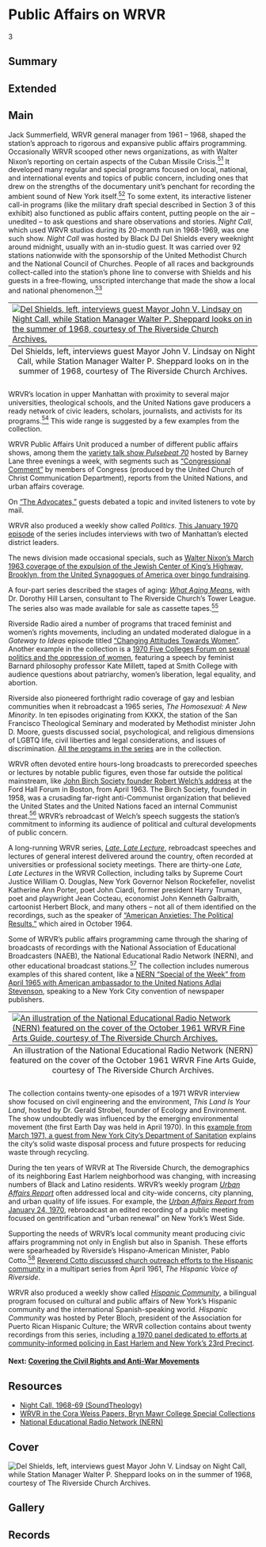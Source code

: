 # Public Affairs on WRVR

3

## Summary

## Extended

## Main

Jack Summerfield, WRVR general manager from 1961 – 1968, shaped the station’s approach to rigorous and expansive public affairs programming. Occasionally WRVR scooped other news organizations, as with Walter Nixon’s reporting on certain aspects of the Cuban Missile Crisis.[<sup>51</sup>](/exhibits/wrvr/notes#51) It developed many regular and special programs focused on local, national, and international events and topics of public concern, including ones that drew on the strengths of the documentary unit’s penchant for recording the ambient sound of New York itself.[<sup>52</sup>](/exhibits/wrvr/notes#52) To some extent, its interactive listener call-in programs (like the military draft special described in Section 3 of this exhibit) also functioned as public affairs content, putting people on the air – unedited – to ask questions and share observations and stories. *Night Call*, which used WRVR studios during its 20-month run in 1968-1969, was one such show. *Night Call* was hosted by Black DJ Del Shields every weeknight around midnight, usually with an in-studio guest. It was carried over 92 stations nationwide with the sponsorship of the United Methodist Church and the National Council of Churches. People of all races and backgrounds collect-called into the station’s phone line to converse with Shields and his guests in a free-flowing, unscripted interchange that made the show a local and national phenomenon.[<sup>53</sup>](/exhibits/wrvr/notes#53)  

<table class="exhibit-image half-image">
<caption align="bottom" class="exhibit-caption">Del Shields, left, interviews guest Mayor John V. Lindsay on Night Call, while Station Manager Walter P. Sheppard looks on in the summer of 1968, courtesy of The Riverside Church Archives.
</caption>
<tr><td><a href="(https://s3.amazonaws.com/americanarchive.org/exhibits/2.+Del+Shields+left+interviews+guest+Mayor+John+V+Lindsay+on+Night+Call+while+Station+Manager+Walter+P+Sheppard+looks+on+in+the+summer+of+1968+Carillon+newsletter+October+18+1968+CREDIT+The+Riverside+Church+Archives.png)" target="_blank"><img src="https://s3.amazonaws.com/americanarchive.org/exhibits/2.+Del+Shields+left+interviews+guest+Mayor+John+V+Lindsay+on+Night+Call+while+Station+Manager+Walter+P+Sheppard+looks+on+in+the+summer+of+1968+Carillon+newsletter+October+18+1968+CREDIT+The+Riverside+Church+Archives.png" class="big-image" alt="Del Shields, left, interviews guest Mayor John V. Lindsay on Night Call, while Station Manager Walter P. Sheppard looks on in the summer of 1968, courtesy of The Riverside Church Archives."/></a></td></tr>
</table>

WRVR’s location in upper Manhattan with proximity to several major universities, theological schools, and the United Nations gave producers a ready network of civic leaders, scholars, journalists, and activists for its programs.[<sup>54</sup>](/exhibits/wrvr/notes#54) This wide range is suggested by a few examples from the collection. 

WRVR Public Affairs Unit produced a number of different public affairs shows, among them the [variety talk show *Pulsebeat 70*](https://americanarchive.org/catalog/cpb-aacip-528-qf8jd4qz94?start=0&end=33.12) hosted by Barney Lane three evenings a week, with segments such as [“Congressional Comment”](https://americanarchive.org/catalog/cpb-aacip-528-3x83j3b46z?start=10556.71&end=10991.28) by members of Congress (produced by the United Church of Christ Communication Department), reports from the United Nations, and urban affairs coverage.  

On [“The Advocates,”](https://americanarchive.org/catalog/cpb-aacip-528-qf8jd4qz94?start=45.05&end=76.21) guests debated a topic and invited listeners to vote by mail. 

WRVR also produced a weekly show called *Politics*. [This January 1970 episode](https://americanarchive.org/catalog/cpb-aacip-528-3x83j3b46z?start=11048.9&end=14478.05) of the series includes interviews with two of Manhattan’s elected district leaders. 

The news division made occasional specials, such as [Walter Nixon’s March 1963 coverage of the expulsion of the Jewish Center of King’s Highway, Brooklyn, from the United Synagogues of America over bingo fundraising](https://americanarchive.org/catalog/cpb-aacip-528-kd1qf8kr51). 

A four-part series described the stages of aging: [*What Aging Means*](https://americanarchive.org/catalog/cpb-aacip-528-8p5v699d9s), with Dr. Dorothy Hill Larsen, consultant to The Riverside Church’s Tower League. The series also was made available for sale as cassette tapes.[<sup>55</sup>](/exhibits/wrvr/notes#55) 

Riverside Radio aired a number of programs that traced feminist and women’s rights movements, including an undated moderated dialogue in a *Gateway to Ideas* episode titled [“Changing Attitudes Towards Women”](https://americanarchive.org/catalog/cpb-aacip-528-pz51g0k68x?start=25.6&end=268.8). Another example in the collection is a [1970 Five Colleges Forum on sexual politics and the oppression of women](https://americanarchive.org/catalog/cpb-aacip-528-tt4fn12501?start=603.31&end=3799.86), featuring a speech by feminist Barnard philosophy professor Kate Millett, taped at Smith College with audience questions about patriarchy, women’s liberation, legal equality, and abortion. 

Riverside also pioneered forthright radio coverage of gay and lesbian communities when it rebroadcast a 1965 series, *The Homosexual: A New Minority*. In ten episodes originating from KXKX, the station of the San Francisco Theological Seminary and moderated by Methodist minister John D. Moore, guests discussed social, psychological, and religious dimensions of LGBTQ life, civil liberties and legal considerations, and issues of discrimination. [All the programs in the series](https://americanarchive.org/catalog?f%5Baccess_types%5D%5B%5D=online&q=%22homosexual%3A+a+new+minority%22) are in the collection.

WRVR often devoted entire hours-long broadcasts to prerecorded speeches or lectures by notable public figures, even those far outside the political mainstream, like [John Birch Society founder Robert Welch’s address](https://americanarchive.org/catalog/cpb-aacip-528-zw18k76b9b?start=1966.45&end=2059.98) at the Ford Hall Forum in Boston, from April 1963. The Birch Society, founded in 1958, was a crusading far-right anti-Communist organization that believed the United States and the United Nations faced an internal Communist threat.[<sup>56</sup>](/exhibits/wrvr/notes#56) WRVR’s rebroadcast of Welch’s speech suggests the station’s commitment to informing its audience of political and cultural developments of public concern.

A long-running WRVR series, [*Late, Late Lecture*](https://americanarchive.org/catalog?q=%22Late%2C+Late%2C+Lecture%22&utf8=%E2%9C%93&f[access_types][]=online), rebroadcast speeches and lectures of general interest delivered around the country, often recorded at universities or professional society meetings. There are thirty-one *Late, Late Lectures* in the WRVR Collection, including talks by Supreme Court Justice William O. Douglas, New York Governor Nelson Rockefeller, novelist Katherine Ann Porter, poet John Ciardi, former president Harry Truman, poet and playwright Jean Cocteau, economist John Kenneth Galbraith, cartoonist Herbert Block, and many others – not all of them identified on the recordings, such as the speaker of [“American Anxieties: The Political Results,”](https://americanarchive.org/catalog/cpb-aacip-528-xd0qr4q29p) which aired in October 1964. 

Some of WRVR’s public affairs programming came through the sharing of broadcasts of recordings with the National Association of Educational Broadcasters (NAEB), the National Educational Radio Network (NERN), and other educational broadcast stations.[<sup>57</sup>](/exhibits/wrvr/notes#57) The collection includes numerous examples of this shared content, like a [NERN “Special of the Week” from April 1965 with American ambassador to the United Nations Adlai Stevenson](https://americanarchive.org/catalog/cpb-aacip-528-rn3028qs88?start=271.06&end=438.48), speaking to a New York City convention of newspaper publishers. 	

<table class="exhibit-image half-image">
<caption align="bottom" class="exhibit-caption">An illustration of the National Educational Radio Network (NERN) featured on the cover of the October 1961 WRVR Fine Arts Guide, courtesy of The Riverside Church Archives.
</caption>
<tr><td><a href="(https://s3.amazonaws.com/americanarchive.org/exhibits/5.+Illustration+of+NERN+featured+on+cover+of+WRVR+Fine+Arts+Guide+October+1961+CREDIT+The+Riverside+Church+Archives.png)" target="_blank"><img src="https://s3.amazonaws.com/americanarchive.org/exhibits/5.+Illustration+of+NERN+featured+on+cover+of+WRVR+Fine+Arts+Guide+October+1961+CREDIT+The+Riverside+Church+Archives.png" class="big-image" alt="An illustration of the National Educational Radio Network (NERN) featured on the cover of the October 1961 WRVR Fine Arts Guide, courtesy of The Riverside Church Archives."/></a></td></tr>
</table>

The collection contains twenty-one episodes of a 1971 WRVR interview show focused on civil engineering and the environment, *This Land Is Your Land*, hosted by Dr. Gerald Strobel, founder of Ecology and Environment. The show undoubtedly was influenced by the emerging environmental movement (the first Earth Day was held in April 1970). In this [example from March 1971, a guest from New York City’s Department of Sanitation](https://americanarchive.org/catalog/cpb-aacip-528-0k2697100f?start=953.12&end=1005.4) explains the city’s solid waste disposal process and future prospects for reducing waste through recycling. 

During the ten years of WRVR at The Riverside Church, the demographics of its neighboring East Harlem neighborhood was changing, with increasing numbers of Black and Latino residents. WRVR’s weekly program [*Urban Affairs Report*](https://americanarchive.org/catalog?utf8=%E2%9C%93&f%5Baccess_types%5D%5B%5D=online&q=%22Urban+Affairs+Report%22) often addressed local and city-wide concerns, city planning, and urban quality of life issues. For example, the [*Urban Affairs Report* from January 24, 1970](https://americanarchive.org/catalog/cpb-aacip-528-3x83j3b46z?start=3780.61&end=7286.18), rebroadcast an edited recording of a public meeting focused on gentrification and “urban renewal” on New York’s West Side. 

Supporting the needs of WRVR’s local community meant producing civic affairs programming not only in English but also in Spanish. These efforts were spearheaded by Riverside’s Hispano-American Minister, Pablo Cotto.[<sup>58</sup>](/exhibits/wrvr/notes#58) [Reverend Cotto discussed church outreach efforts to the Hispanic community](https://americanarchive.org/catalog/cpb-aacip-528-7w6736n627?start=27.37&end=180.33) in a multipart series from April 1961, *The Hispanic Voice of Riverside*. 

WRVR also produced a weekly show called [*Hispanic Community*](https://americanarchive.org/catalog/cpb-aacip-528-fx73t9ff7b?start=53.36&end=94.06), a bilingual program focused on cultural and public affairs of New York’s Hispanic community and the international Spanish-speaking world. 
*Hispanic Community* was hosted by Peter Bloch, president of the Association for Puerto Rican Hispanic Culture; the WRVR collection contains about twenty recordings from this series, including [a 1970 panel dedicated to efforts at community-informed policing in East Harlem and New York’s 23rd Precinct](https://americanarchive.org/catalog/cpb-aacip-528-kd1qf8kr8z). 

#### Next: [Covering the Civil Rights and Anti-War Movements](/exhibits/wrvr/4-covering-civil-rights-anti-war-movements)

## Resources

- [Night Call, 1968-69 (SoundTheology)](https://soundtheology.org/night-call-1968-69/)
- [WRVR in the Cora Weiss Papers, Bryn Mawr College Special Collections](https://archives.tricolib.brynmawr.edu/agents/corporate_entities/13978)
- [National Educational Radio Network (NERN)](https://web.archive.org/web/20120623133418/http://www.lib.umd.edu/NPBA/subinfo/nern.html)


## Cover
  <img title="Cover Image" alt="Del Shields, left, interviews guest Mayor John V. Lindsay on Night Call, while Station Manager Walter P. Sheppard looks on in the summer of 1968, courtesy of The Riverside Church Archives." src="https://s3.amazonaws.com/americanarchive.org/exhibits/2.+Del+Shields+left+interviews+guest+Mayor+John+V+Lindsay+on+Night+Call+while+Station+Manager+Walter+P+Sheppard+looks+on+in+the+summer+of+1968+Carillon+newsletter+October+18+1968+CREDIT+The+Riverside+Church+Archives.png">

## Gallery

## Records

